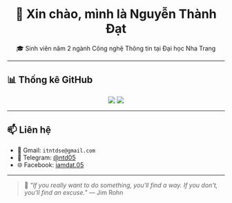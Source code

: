<h1 align="center">👋 Xin chào, mình là Nguyễn Thành Đạt</h1>

<p align="center">
  🎓 Sinh viên năm 2 ngành Công nghệ Thông tin tại Đại học Nha Trang <br/>
</p>

---

## 📊 Thống kê GitHub

<p align="center">
  <img src="https://github-readme-stats.vercel.app/api?username=nguyen-th-dat&show_icons=true&theme=tokyonight&hide_title=true" />
  <img src="https://github-readme-streak-stats.herokuapp.com/?user=nguyen-th-dat&theme=tokyonight" />
</p>

---

## 📫 Liên hệ

- 📧 Gmail: `itntdse@gmail.com` 
- 💬 Telegram: [@ntd05](https://t.me/ntd05)
- 🌐 Facebook: [iamdat.05](https://facebook.com/iamdat.05)


---

> 💬 *"If you really want to do something, you'll find a way. If you don't, you'll find an excuse."* — Jim Rohn